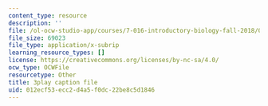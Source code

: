 ```yaml
---
content_type: resource
description: ''
file: /ol-ocw-studio-app/courses/7-016-introductory-biology-fall-2018/012ecf53ecc2d4a5f0dc22be8c5d1846_nvxvcbaoayM.srt
file_size: 69023
file_type: application/x-subrip
learning_resource_types: []
license: https://creativecommons.org/licenses/by-nc-sa/4.0/
ocw_type: OCWFile
resourcetype: Other
title: 3play caption file
uid: 012ecf53-ecc2-d4a5-f0dc-22be8c5d1846
---
```

